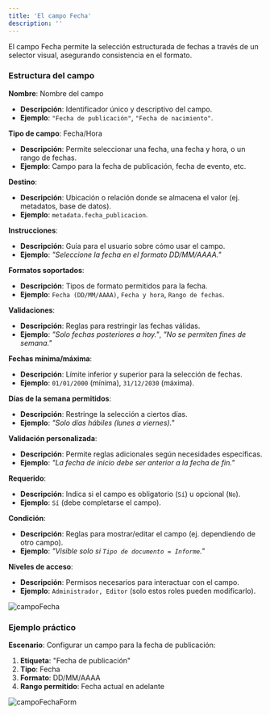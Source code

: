 ```yaml
---
title: 'El campo Fecha'
description: ''
---
```


El campo Fecha permite la selección estructurada de fechas a través de un selector visual, asegurando consistencia en el formato.

### Estructura del campo
**Nombre**: Nombre del campo  
- **Descripción**: Identificador único y descriptivo del campo.  
- **Ejemplo**: `"Fecha de publicación"`, `"Fecha de nacimiento"`.

**Tipo de campo**: Fecha/Hora  
- **Descripción**: Permite seleccionar una fecha, una fecha y hora, o un rango de fechas.  
- **Ejemplo**: Campo para la fecha de publicación, fecha de evento, etc.

**Destino**:  
- **Descripción**: Ubicación o relación donde se almacena el valor (ej. metadatos, base de datos).  
- **Ejemplo**: `metadata.fecha_publicacion`.

**Instrucciones**:  
- **Descripción**: Guía para el usuario sobre cómo usar el campo.  
- **Ejemplo**: *"Seleccione la fecha en el formato DD/MM/AAAA."*

**Formatos soportados**:  
- **Descripción**: Tipos de formato permitidos para la fecha.  
- **Ejemplo**: `Fecha (DD/MM/AAAA)`, `Fecha y hora`, `Rango de fechas`.

**Validaciones**:  
- **Descripción**: Reglas para restringir las fechas válidas.  
- **Ejemplo**: *"Solo fechas posteriores a hoy."*, *"No se permiten fines de semana."*

**Fechas mínima/máxima**:  
- **Descripción**: Límite inferior y superior para la selección de fechas.  
- **Ejemplo**: `01/01/2000` (mínima), `31/12/2030` (máxima).

**Días de la semana permitidos**:  
- **Descripción**: Restringe la selección a ciertos días.  
- **Ejemplo**: *"Solo días hábiles (lunes a viernes)."*

**Validación personalizada**:  
- **Descripción**: Permite reglas adicionales según necesidades específicas.  
- **Ejemplo**: *"La fecha de inicio debe ser anterior a la fecha de fin."*

**Requerido**:  
- **Descripción**: Indica si el campo es obligatorio (`Sí`) u opcional (`No`).  
- **Ejemplo**: `Sí` (debe completarse el campo).

**Condición**:  
- **Descripción**: Reglas para mostrar/editar el campo (ej. dependiendo de otro campo).  
- **Ejemplo**: *"Visible solo si `Tipo de documento = Informe`."*

**Niveles de acceso**:  
- **Descripción**: Permisos necesarios para interactuar con el campo.  
- **Ejemplo**: `Administrador, Editor` (solo estos roles pueden modificarlo).

![campoFecha](/archihub.github.io/imagenes/campoFecha.png)

### Ejemplo práctico
**Escenario**: Configurar un campo para la fecha de publicación:

1. **Etiqueta**: "Fecha de publicación"
2. **Tipo**: Fecha
3. **Formato**: DD/MM/AAAA
4. **Rango permitido**: Fecha actual en adelante

![campoFechaForm](/archihub.github.io/imagenes/campo-edit-fecha.png) 
